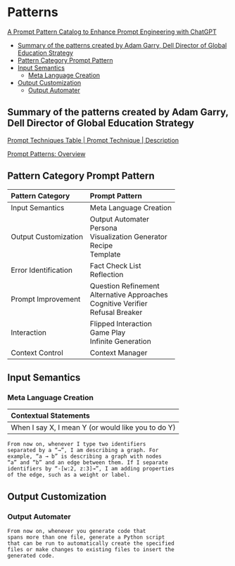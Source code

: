 # Patterns

[A Prompt Pattern Catalog to Enhance Prompt Engineering with ChatGPT](https://arxiv.org/pdf/2302.11382.pdf)

- [Summary of the patterns created by Adam Garry, Dell Director of Global Education Strategy](#summary-of-the-patterns-created-by-adam-garry-dell-director-of-global-education-strategy)
- [Pattern Category Prompt Pattern](#pattern-category-prompt-pattern)
- [Input Semantics](#input-semantics)
  - [Meta Language Creation](#meta-language-creation)
- [Output Customization](#output-customization)
  - [Output Automater](#output-automater)

## Summary of the patterns created by Adam Garry, Dell Director of Global Education Strategy

[Prompt Techniques Table | Prompt Technique | Description](https://chatgpt.com/share/9a3f08ab-9b58-4378-84eb-299b51e70dab)

[Prompt Patterns: Overview](https://chatgpt.com/share/c6209ab2-d816-40fa-adf5-9dfe6c40efaf)


## Pattern Category Prompt Pattern


| Pattern Category | Prompt Pattern |
| :---------------- | :-------------- |
| Input Semantics | Meta Language Creation |
| Output Customization | Output Automater <br/> Persona <br/> Visualization Generator <br/> Recipe <br/> Template |
| Error Identification | Fact Check List <br/> Reflection |
Prompt Improvement | Question Refinement <br/> Alternative Approaches <br/> Cognitive Verifier <br/> Refusal Breaker |
| Interaction | Flipped Interaction <br/> Game Play <br/> Infinite Generation <br/>
| Context Control | Context Manager

## Input Semantics

### Meta Language Creation

| Contextual Statements |
| :-------------------- |
|When I say X, I mean Y (or would like you to do Y) |

```text
From now on, whenever I type two identifiers
separated by a “→”, I am describing a graph. For
example, “a → b” is describing a graph with nodes
“a” and “b” and an edge between them. If I separate
identifiers by “-[w:2, z:3]→”, I am adding properties
of the edge, such as a weight or label.
```

## Output Customization

### Output Automater

```text
From now on, whenever you generate code that
spans more than one file, generate a Python script
that can be run to automatically create the specified
files or make changes to existing files to insert the
generated code.
```


